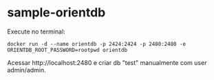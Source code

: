 # sample-orientdb

Execute no terminal:

` docker run -d --name orientdb -p 2424:2424 -p 2480:2480 -e ORIENTDB_ROOT_PASSWORD=rootpwd orientdb `

Acessar http://localhost:2480 e criar db "test" manualmente com user admin/admin.
